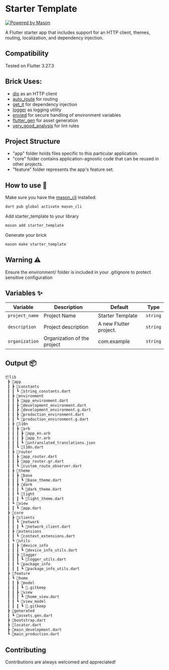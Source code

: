 # Starter Template

[![Powered by Mason](https://img.shields.io/endpoint?url=https%3A%2F%2Ftinyurl.com%2Fmason-badge)](https://github.com/felangel/mason)

A Flutter starter app that includes support for an HTTP client, themes, routing, localization, and dependency injection.

## Compatibility

Tested on Flutter 3.27.3

## Brick Uses:

- [dio](https://pub.dev/packages/dio) as an HTTP client
- [auto_route](https://pub.dev/packages/auto_route) for routing
- [get_it](https://pub.dev/packages/get_it) for dependency injection
- [logger](https://pub.dev/packages/logger) as logging utility
- [envied](https://pub.dev/packages/envied) for secure handling of environment variables
- [flutter_gen](https://pub.dev/packages/flutter_gen) for asset generation
- [very_good_analysis](https://pub.dev/packages/very_good_analysis) for lint rules

## Project Structure

- "app" folder holds files specific to this particular application.
- "core" folder contains application-agnostic code that can be reused in other projects.
- "feature" folder represents the app's feature set.

## How to use 🚀

Make sure you have the [mason_cli](https://github.com/felangel/mason/tree/master/packages/mason_cli) installed.

```sh
dart pub global activate mason_cli
```

Add starter_template to your library

```sh
mason add starter_template
```

Generate your brick

```sh
mason make starter_template
```

## Warning ⚠️

Ensure the environment/ folder is included in your .gitignore to protect sensitive configuration

## Variables ✨

| Variable       | Description                 | Default                | Type     |
| -------------- | --------------------------- | ---------------------- | -------- |
| `project_name` | Project Name                | Starter Template       | `string` |
| `description`  | Project description         | A new Flutter project. | `string` |
| `organization` | Organization of the project | com.example            | `string` |

## Output 📦

```sh
📦lib
 ┣ 📂app
 ┃ ┣ 📂constants
 ┃ ┃ ┗ 📜string_constants.dart
 ┃ ┣ 📂environment
 ┃ ┃ ┣ 📜app_environment.dart
 ┃ ┃ ┣ 📜development_environment.dart
 ┃ ┃ ┣ 📜development_environment.g.dart
 ┃ ┃ ┣ 📜production_environment.dart
 ┃ ┃ ┗ 📜production_environment.g.dart
 ┃ ┣ 📂l10n
 ┃ ┃ ┣ 📂arb
 ┃ ┃ ┃ ┣ 📜app_en.arb
 ┃ ┃ ┃ ┣ 📜app_tr.arb
 ┃ ┃ ┃ ┗ 📜untranslated_translations.json
 ┃ ┃ ┗ 📜l10n.dart
 ┃ ┣ 📂router
 ┃ ┃ ┣ 📜app_router.dart
 ┃ ┃ ┣ 📜app_router.gr.dart
 ┃ ┃ ┗ 📜custom_route_observer.dart
 ┃ ┣ 📂theme
 ┃ ┃ ┣ 📂base
 ┃ ┃ ┃ ┗ 📜base_theme.dart
 ┃ ┃ ┣ 📂dark
 ┃ ┃ ┃ ┗ 📜dark_theme.dart
 ┃ ┃ ┗ 📂light
 ┃ ┃ ┃ ┗ 📜light_theme.dart
 ┃ ┗ 📂view
 ┃ ┃ ┗ 📜app.dart
 ┣ 📂core
 ┃ ┣ 📂clients
 ┃ ┃ ┗ 📂network
 ┃ ┃ ┃ ┗ 📜network_client.dart
 ┃ ┣ 📂extensions
 ┃ ┃ ┗ 📜context_extensions.dart
 ┃ ┗ 📂utils
 ┃ ┃ ┣ 📂device_info
 ┃ ┃ ┃ ┗ 📜device_info_utils.dart
 ┃ ┃ ┣ 📂logger
 ┃ ┃ ┃ ┗ 📜logger_utils.dart
 ┃ ┃ ┗ 📂package_info
 ┃ ┃ ┃ ┗ 📜package_info_utils.dart
 ┣ 📂feature
 ┃ ┗ 📂home
 ┃ ┃ ┣ 📂model
 ┃ ┃ ┃ ┗ 📜.gitkeep
 ┃ ┃ ┣ 📂view
 ┃ ┃ ┃ ┗ 📜home_view.dart
 ┃ ┃ ┗ 📂view_model
 ┃ ┃ ┃ ┗ 📜.gitkeep
 ┣ 📂generated
 ┃ ┗ 📜assets.gen.dart
 ┣ 📜bootstrap.dart
 ┣ 📜locator.dart
 ┣ 📜main_development.dart
 ┗ 📜main_production.dart 
```

## Contributing

Contributions are always welcomed and appreciated!
